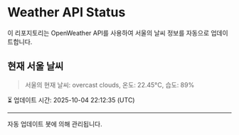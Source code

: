 
# Weather API Status

이 리포지토리는 OpenWeather API를 사용하여 서울의 날씨 정보를 자동으로 업데이트합니다.

## 현재 서울 날씨
> 서울의 현재 날씨: overcast clouds, 온도: 22.45°C, 습도: 89%

⏳ 업데이트 시간: 2025-10-04 22:12:35 (UTC)

---
자동 업데이트 봇에 의해 관리됩니다.
